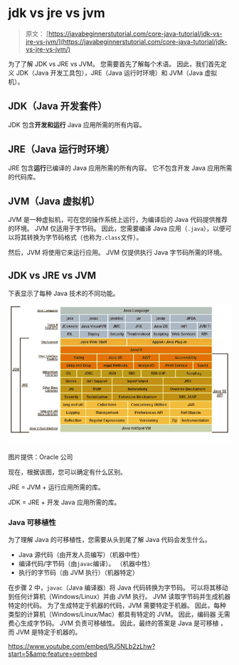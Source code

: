 # jdk vs jre vs jvm

> 原文： [https://javabeginnerstutorial.com/core-java-tutorial/jdk-vs-jre-vs-jvm/](https://javabeginnerstutorial.com/core-java-tutorial/jdk-vs-jre-vs-jvm/)

为了了解 JDK vs JRE vs JVM。 您需要首先了解每个术语。 因此，我们首先定义 JDK（Java 开发工具包），JRE（Java 运行时环境）和 JVM（Java 虚拟机）。

## JDK（Java 开发套件）

JDK 包含**开发和运行** Java 应用所需的所有内容。

## JRE（Java 运行时环境）

JRE 包含**运行**已编译的 Java 应用所需的所有内容。 它不包含开发 Java 应用所需的代码库。

## JVM（Java 虚拟机）

JVM 是一种虚拟机，可在您的操作系统上运行，为编译后的
Java 代码提供推荐的环境。 JVM 仅适用于字节码。 因此，您需要编译 Java 应用（`.java`），以便可以将其转换为字节码格式（也称为`.class`文件）。

然后，JVM 将使用它来运行应用。 JVM 仅提供执行 Java 字节码所需的环境。

## JDK vs JRE vs JVM

下表显示了每种 Java 技术的不同功能。

![JDK vs JRE vs JVM](img/21599dbf3aa17260445057d6eb4d9d5a.png) 

图片提供：Oracle 公司

现在，根据该图，您可以确定有什么区别。

JRE = JVM + 运行应用所需的库。

JDK = JRE + 开发 Java 应用所需的库。

### Java 可移植性

为了理解 Java 的可移植性，您需要从头到尾了解 Java 代码会发生什么。

*   Java 源代码（由开发人员编写）（机器中性）
*   编译代码/字节码（由`javac`编译）。 （机器中性）
*   执行的字节码（由 JVM 执行）（机器特定）

在步骤 2 中，`javac`（Java 编译器）将 Java 代码转换为字节码。 可以将其移动到任何计算机（Windows/Linux）并由 JVM 执行。 JVM 读取字节码并生成机器特定的代码。 为了生成特定于机器的代码，JVM 需要特定于机器。 因此，每种类型的计算机（Windows/Linux/Mac）都具有特定的 JVM。 因此，编码器
无需费心生成字节码。 JVM 负责可移植性。 因此，最终的答案是 Java 是可移植
，而 JVM 是特定于机器的。

<https://www.youtube.com/embed/RJ5NLb2zLhw?start=5&amp;feature=oembed>

